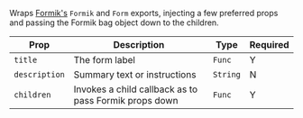 Wraps [Formik's](https://github.com/jaredpalmer/formik) `Formik` and `Form` exports, injecting a few preferred props and passing the Formik bag object down to the children.

| Prop          | Description                                           | Type     | Required |
| ------------- | ----------------------------------------------------- | -------- | -------- |
| `title`       | The form label                                        | `Func`   | Y        |
| `description` | Summary text or instructions                          | `String` | N        |
| `children`    | Invokes a child callback as to pass Formik props down | `Func`   | Y        |
